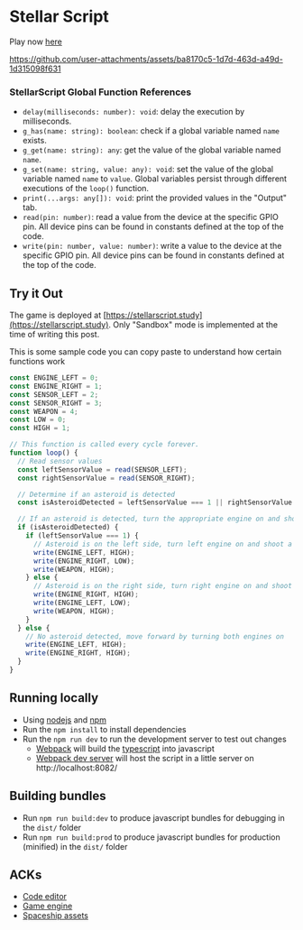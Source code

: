 # Stellar Script

Play now [here](https://stellarscript.study/)


https://github.com/user-attachments/assets/ba8170c5-1d7d-463d-a49d-1d315098f631


### StellarScript Global Function References

* `delay(milliseconds: number): void`: delay the execution by milliseconds.
* `g_has(name: string): boolean`: check if a global variable named `name` exists.
* `g_get(name: string): any`: get the value of the global variable named `name`.
* `g_set(name: string, value: any): void`: set the value of the global variable named `name` to `value`. Global variables persist through different executions of the `loop()` function.
* `print(...args: any[]): void`: print the provided values in the "Output" tab.
* `read(pin: number)`: read a value from the device at the specific GPIO pin. All device pins can be found in constants defined at the top of the code.
* `write(pin: number, value: number)`: write a value to the device at the specific GPIO pin. All device pins can be found in constants defined at the top of the code.


## Try it Out

The game is deployed at [https://stellarscript.study](https://stellarscript.study). Only "Sandbox" mode is implemented at the time of writing this post.

This is some sample code you can copy paste to understand how certain functions work
```javascript
const ENGINE_LEFT = 0;
const ENGINE_RIGHT = 1;
const SENSOR_LEFT = 2;
const SENSOR_RIGHT = 3;
const WEAPON = 4;
const LOW = 0;
const HIGH = 1;

// This function is called every cycle forever.
function loop() {
  // Read sensor values
  const leftSensorValue = read(SENSOR_LEFT);
  const rightSensorValue = read(SENSOR_RIGHT);

  // Determine if an asteroid is detected
  const isAsteroidDetected = leftSensorValue === 1 || rightSensorValue === 1;

  // If an asteroid is detected, turn the appropriate engine on and shoot a bullet
  if (isAsteroidDetected) {
    if (leftSensorValue === 1) {
      // Asteroid is on the left side, turn left engine on and shoot a bullet
      write(ENGINE_LEFT, HIGH);
      write(ENGINE_RIGHT, LOW);
      write(WEAPON, HIGH);
    } else {
      // Asteroid is on the right side, turn right engine on and shoot a bullet
      write(ENGINE_RIGHT, HIGH);
      write(ENGINE_LEFT, LOW);
      write(WEAPON, HIGH);
    }
  } else {
    // No asteroid detected, move forward by turning both engines on
    write(ENGINE_LEFT, HIGH);
    write(ENGINE_RIGHT, HIGH);
  }
}
```


## Running locally

* Using [nodejs](https://nodejs.org/en/) and [npm](https://www.npmjs.com/)
* Run the `npm install` to install dependencies
* Run the `npm run dev` to run the development server to test out changes
   * [Webpack](https://webpack.js.org/) will build the [typescript](https://www.typescriptlang.org/) into javascript
   * [Webpack dev server](https://webpack.js.org/configuration/dev-server/) will host the script in a little server on http://localhost:8082/

## Building bundles

* Run `npm run build:dev` to produce javascript bundles for debugging in the `dist/` folder
* Run `npm run build:prod` to produce javascript bundles for production (minified) in the `dist/` folder

## ACKs
* [Code editor](https://github.com/ajaxorg/ace)
* [Game engine](https://excaliburjs.com/)
* [Spaceship assets](https://axassets.itch.io/spaceship-simple-assets)
